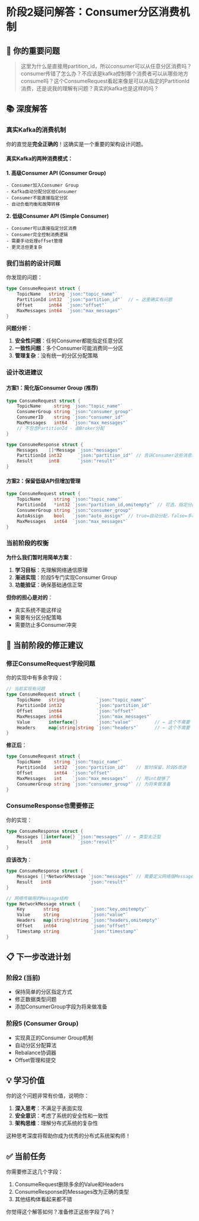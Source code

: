 # 阶段2疑问解答：Consumer分区消费机制

## 🤔 你的重要问题

> 这里为什么是直接用partition_id，所以consumer可以从任意分区消费吗？consumer传错了怎么办？不应该是kafka控制哪个消费者可以从哪些地方consume吗？这个ConsumeRequest看起来像是可以从指定的PartitionId消费，还是说我的理解有问题？真实的kafka也是这样的吗？

## 📚 深度解答

### 真实Kafka的消费机制

你的直觉是**完全正确的**！这确实是一个重要的架构设计问题。

#### 真实Kafka的两种消费模式：

**1. 高级Consumer API (Consumer Group)**
```
- Consumer加入Consumer Group
- Kafka自动分配分区给Consumer
- Consumer不能直接指定分区
- 自动负载均衡和故障转移
```

**2. 低级Consumer API (Simple Consumer)**  
```
- Consumer可以直接指定分区消费
- Consumer完全控制消费逻辑
- 需要手动处理offset管理
- 更灵活但更复杂
```

### 我们当前的设计问题

你发现的问题：
```go
type ConsumeRequest struct {
    TopicName   string `json:"topic_name"`
    PartitionId int32  `json:"partition_id"`  // ← 这里确实有问题
    Offset      int64  `json:"offset"`
    MaxMessages int64  `json:"max_messages"`
}
```

**问题分析**：
1. **安全性问题**：任何Consumer都能指定任意分区
2. **一致性问题**：多个Consumer可能消费同一分区
3. **管理复杂**：没有统一的分区分配策略

### 设计改进建议

#### 方案1：简化版Consumer Group (推荐)
```go
type ConsumeRequest struct {
    TopicName     string `json:"topic_name"`
    ConsumerGroup string `json:"consumer_group"`
    ConsumerID    string `json:"consumer_id"`
    MaxMessages   int64  `json:"max_messages"`
    // 不包含PartitionId - 由Broker分配
}

type ConsumeResponse struct {
    Messages    []*Message `json:"messages"`
    PartitionId int32      `json:"partition_id"` // 告诉Consumer这些消息来自哪个分区
    Result      int8       `json:"result"`
}
```

#### 方案2：保留低级API但增加管理
```go
type ConsumeRequest struct {
    TopicName     string `json:"topic_name"`
    PartitionId   *int32 `json:"partition_id,omitempty"` // 可选，指定分区
    ConsumerGroup string `json:"consumer_group"`
    AutoAssign    bool   `json:"auto_assign"` // true=自动分配，false=手动指定
    MaxMessages   int64  `json:"max_messages"`
}
```

### 当前阶段的权衡

**为什么我们暂时用简单方案**：
1. **学习目标**：先理解网络通信原理
2. **渐进实现**：阶段5专门实现Consumer Group
3. **功能验证**：确保基础通信正常

**但你的担心是对的**：
- 真实系统不能这样设
- 需要有分区分配策略
- 需要防止多Consumer冲突

## 🔧 当前阶段的修正建议

### 修正ConsumeRequest字段问题

你的实现中有多余字段：
```go
// 当前实现有问题
type ConsumeRequest struct {
    TopicName   string            `json:"topic_name"`
    PartitionId int32             `json:"partition_id"` 
    Offset      int64             `json:"offset"`
    MaxMessages int64             `json:"max_messages"`
    Value       interface{}       `json:"value"`        // ← 这个不需要
    Headers     map[string]string `json:"headers"`      // ← 这个不需要
}
```

**修正后**：
```go
type ConsumeRequest struct {
    TopicName     string `json:"topic_name"`
    PartitionId   int32  `json:"partition_id"`   // 暂时保留，阶段5改进
    Offset        int64  `json:"offset"`
    MaxMessages   int    `json:"max_messages"`   // 用int就够了
    ConsumerGroup string `json:"consumer_group"` // 为将来做准备
}
```

### ConsumeResponse也需要修正

你的实现：
```go
type ConsumeResponse struct {
    Messages []interface{} `json:"messages"` // ← 类型太泛型
    Result   int8          `json:"result"`
}
```

**应该改为**：
```go
type ConsumeResponse struct {
    Messages []*NetworkMessage `json:"messages"` // 需要定义网络版Message
    Result   int8              `json:"result"`
}

// 网络传输用的Message结构
type NetworkMessage struct {
    Key       string            `json:"key,omitempty"`
    Value     string            `json:"value"`
    Headers   map[string]string `json:"headers,omitempty"`
    Offset    int64             `json:"offset"`
    Timestamp string            `json:"timestamp"`
}
```

## 📋 下一步改进计划

### 阶段2 (当前)
- 保持简单的分区指定方式
- 修正数据类型问题
- 添加ConsumerGroup字段为将来做准备

### 阶段5 (Consumer Group)
- 实现真正的Consumer Group机制
- 自动分区分配算法
- Rebalance协调器
- Offset管理和提交

## 💡 学习价值

你的这个问题非常有价值，说明你：
1. **深入思考**：不满足于表面实现
2. **安全意识**：考虑了系统的安全性和一致性
3. **架构思维**：理解分布式系统的复杂性

这种思考深度将帮助你成为优秀的分布式系统架构师！

## ✅ 当前任务

你需要修正这几个字段：
1. ConsumeRequest删除多余的Value和Headers
2. ConsumeResponse的Messages改为正确的类型
3. 其他结构体看起来都不错

你觉得这个解答如何？准备修正这些字段了吗？